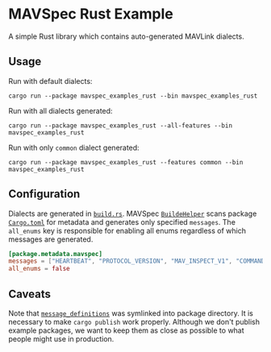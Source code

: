MAVSpec Rust Example
=======================

A simple Rust library which contains auto-generated MAVLink dialects.

Usage
-----

Run with default dialects:

```shell
cargo run --package mavspec_examples_rust --bin mavspec_examples_rust
```

Run with all dialects generated:

```shell
cargo run --package mavspec_examples_rust --all-features --bin mavspec_examples_rust
```

Run with only `common` dialect generated:

```shell
cargo run --package mavspec_examples_rust --features common --bin mavspec_examples_rust
```

Configuration
-------------

Dialects are generated in [`build.rs`](build.rs). MAVSpec [`BuildeHelper`](../../mavspec_rust_gen/src/build_helper.rs)
scans package [`Cargo.toml`](Cargo.toml) for metadata and generates only specified `messages`. The `all_enums` key is
responsible for enabling all enums regardless of which messages are generated.

```toml
[package.metadata.mavspec]
messages = ["HEARTBEAT", "PROTOCOL_VERSION", "MAV_INSPECT_V1", "COMMAND_INT", "COMMAND_LONG"]
all_enums = false
```

Caveats
-------

Note that [`message_definitions`](../../message_definitions) was symlinked into package directory. It is necessary
to make `cargo publish` work properly. Although we don't publish example packages, we want to keep them as close as
possible to what people might use in production.

